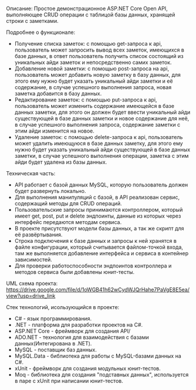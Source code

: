 Описание:
Простое демонстрационное ASP.NET Core Open API, выполняющее CRUD операции с таблицой базы данных, хранящей строки с заметками.

Подробнее о функционале:

- Получение списка заметок: с помощью get-запроса к api, пользователь может запросить вывод всех заметок, имеющихся в базе данных, в ответ пользователь получить список состоящий из уникальных айди заметок и непосредственно самих заметок.
- Добавление новой заметки: с помощью post-запроса на api, пользователь может добавить новую заметку в базу данных, для этого ему нужно будет указать уникальный айди заметки и её содержание, в случае успешного выполнения запроса, новая заметка добавится в базу данных.
- Редактирование заметок: с помощью put-запроса к api, пользователь может изменить содержание имеющейся в базе данных заметки, для этого он должен будет ввести уникальный айди существующей в базе данных заметки и новое содержание для неё, в случае успешного выполнения запроса, содержание заметки с этим айди изменится на новое.
- Удаление заметок: с помощью delete-запроса к api, пользователь может удалить имеющуюся в базе данных заметку, для этого ему нужно будет указать уникальный айди существующей в базе данных заметки, в случае успешного выполнения операции, заметка с этим айди будет удалена из базы данных.

Техническая часть:
- API работает с базой данных MySQL, которую пользователь должен будет развернуть локально.
- Для выполнения манипуляций с базой, в API реализован сервис, содержащий методы для CRUD операций.
- Пользовательские запросы принимаются контроллером, который имеет get, post, put и delete эндпоинты, данные из которых через интерфейс передаются методам сервиса.
- В проекте присутствуют модели базы данных, а так же скрипт для её развёртывания.
- Строка подключения к базе данных и запросы к ней хранятся в файле конфигурации, который считывается файлом-точкой входа, там же выполняется добавление интерфейса и сервиса в контейнер зависимостей.
- Для проверки работоспособности эндпоинтов контроллера и методов сервиса были добавлены юнит-тесты.

UML схема проекта: https://drive.google.com/file/d/1oWGB41h62wCydWJQrHahe7PaVgE8E5ea/view?usp=drive_link

Стек технологий, исользующийся в проекте:
- C# - язык программирования.
- .NET - платформа для разработки проектов на С#.
- ASP.NET Core - фреймворк для создания API/
- ADO.NET - технология для взаимодействия с базами данных(Интегирована в .NET).
- MySQL - поставщик баз данных.
- MySQL.Data - библиотека для работы с MySQL-базами данных на C#.
- xUnit - фреймворк для создания модульных юнит-тестов.
- Moq - библиотека для создания "подставных данных", используется в паре с xUnit при написании юнит-тестов.